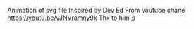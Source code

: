 Animation of svg file
Inspired by Dev Ed From youtube chanel
https://youtu.be/vJNVramny9k
Thx to him ;)
